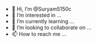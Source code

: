 - 👋 Hi, I’m @Suryam5150c
- 👀 I’m interested in ...
- 🌱 I’m currently learning ...
- 💞️ I’m looking to collaborate on ...
- 📫 How to reach me ...

<!---
Suryam5150c/Suryam5150c is a ✨ special ✨ repository because its `README.md` (this file) appears on your GitHub profile.
You can click the Preview link to take a look at your changes.
--->
